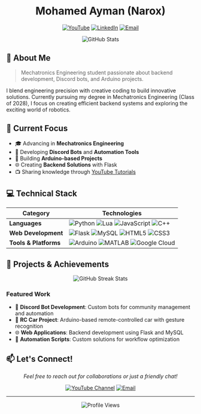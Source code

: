 <div align="center">
  
  # Mohamed Ayman (Narox) 
  
  <p>
    <a href="https://www.youtube.com/@NaroxEG"><img src="https://img.shields.io/badge/YouTube-FF0000?style=for-the-badge&logo=youtube&logoColor=white" alt="YouTube"/></a>
    <a href="https://www.linkedin.com/in/realmohamedayman/"><img src="https://img.shields.io/badge/LinkedIn-0077B5?style=for-the-badge&logo=linkedin&logoColor=white" alt="LinkedIn"/></a>
    <a href="mailto:naroxeg@gmail.com"><img src="https://img.shields.io/badge/Email-D14836?style=for-the-badge&logo=gmail&logoColor=white" alt="Email"/></a>
  </p>
  
  <img src="https://github-readme-stats.vercel.app/api?username=RealMohamedAyman&show_icons=true&theme=tokyonight" alt="GitHub Stats" />
</div>

## 👋 About Me

> Mechatronics Engineering student passionate about backend development, Discord bots, and Arduino projects.

I blend engineering precision with creative coding to build innovative solutions. Currently pursuing my degree in Mechatronics Engineering (Class of 2028), I focus on creating efficient backend systems and exploring the exciting world of robotics.

## 🎯 Current Focus

- 🎓 Advancing in **Mechatronics Engineering**
- 🤖 Developing **Discord Bots** and **Automation Tools**
- 🔧 Building **Arduino-based Projects**
- 🌐 Creating **Backend Solutions** with Flask
- 📺 Sharing knowledge through [YouTube Tutorials](https://www.youtube.com/@NaroxEG)

## 💻 Technical Stack

<div align="center">

| Category | Technologies |
|----------|-------------|
| **Languages** | ![Python](https://img.shields.io/badge/Python-3776AB?style=flat-square&logo=python&logoColor=white) ![Lua](https://img.shields.io/badge/Lua-2C2D72?style=flat-square&logo=lua&logoColor=white) ![JavaScript](https://img.shields.io/badge/JavaScript-F7DF1E?style=flat-square&logo=javascript&logoColor=black) ![C++](https://img.shields.io/badge/C++-00599C?style=flat-square&logo=cplusplus&logoColor=white) |
| **Web Development** | ![Flask](https://img.shields.io/badge/Flask-000000?style=flat-square&logo=flask&logoColor=white) ![MySQL](https://img.shields.io/badge/MySQL-4479A1?style=flat-square&logo=mysql&logoColor=white) ![HTML5](https://img.shields.io/badge/HTML5-E34F26?style=flat-square&logo=html5&logoColor=white) ![CSS3](https://img.shields.io/badge/CSS3-1572B6?style=flat-square&logo=css3&logoColor=white) |
| **Tools & Platforms** | ![Arduino](https://img.shields.io/badge/Arduino-00979D?style=flat-square&logo=arduino&logoColor=white) ![MATLAB](https://img.shields.io/badge/MATLAB-0076A8?style=flat-square&logo=mathworks&logoColor=white) ![Google Cloud](https://img.shields.io/badge/Google_Cloud-4285F4?style=flat-square&logo=google-cloud&logoColor=white) |

</div>

## 🎯 Projects & Achievements

<div align="center">
  <img src="https://github-readme-streak-stats.herokuapp.com/?user=RealMohamedAyman&theme=tokyonight" alt="GitHub Streak Stats" />
</div>

### Featured Work
- 🤖 **Discord Bot Development**: Custom bots for community management and automation
- 🚗 **RC Car Project**: Arduino-based remote-controlled car with gesture recognition
- 🌐 **Web Applications**: Backend development using Flask and MySQL
- 📱 **Automation Scripts**: Custom solutions for workflow optimization

## 📫 Let's Connect!

<div align="center">
  
  *Feel free to reach out for collaborations or just a friendly chat!*
  
  [![YouTube Channel](https://img.shields.io/youtube/channel/subscribers/UCesfDt-A5mU7Fs_Jq21rt2Q?style=social)](https://www.youtube.com/@NaroxEG)
  [![Email](https://img.shields.io/badge/-naroxeg@gmail.com-c14438?style=flat&logo=Gmail&logoColor=white)](mailto:naroxeg@gmail.com)
  
  ---
  ![Profile Views](https://komarev.com/ghpvc/?username=RealMohamedAyman&color=blue)
</div>

<!-- 
Replace YOUR_CHANNEL_ID with your actual YouTube channel ID for the subscriber count to work.
You might want to add your own GitHub stats API key for the stats widgets to work properly.
-->
